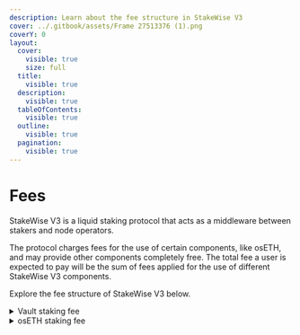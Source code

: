 ```yaml
---
description: Learn about the fee structure in StakeWise V3
cover: ../.gitbook/assets/Frame 27513376 (1).png
coverY: 0
layout:
  cover:
    visible: true
    size: full
  title:
    visible: true
  description:
    visible: true
  tableOfContents:
    visible: true
  outline:
    visible: true
  pagination:
    visible: true
---
```


# Fees

StakeWise V3 is a liquid staking protocol that acts as a middleware between stakers and node operators.&#x20;

The protocol charges fees for the use of certain components, like osETH, and may provide other components completely free. The total fee a user is expected to pay will be the sum of fees applied for the use of different StakeWise V3 components.&#x20;

Explore the fee structure of StakeWise V3 below.&#x20;

<details>

<summary>Vault staking fee</summary>

Every Vault charges stakers its own staking fee, applied to the network rewards earned by the Vault's validators.&#x20;

The fee can range from 0% to 100% of the network rewards. The fee level is set by the Vault creator at the moment of Vault's deployment and cannot be changed after the fact.&#x20;

The fee level for a given Vault can be found in the Details at the bottom of the Vault page (see the "Staking fee" section). &#x20;

The fee is automatically deducted when rewards are distributed, so the amount of network rewards users receive by staking in Vaults is already net of the staking fee.

StakeWise DAO does not charge Vault creators or stakers for the use of Vaults. Instead, Vault infrastructure is provided as a public good.

Stakers must familiarize themselves with the fee set by the Vault in which they plan to stake before depositing the funds.&#x20;

</details>

<details>

<summary>osETH staking fee</summary>

Stakers who mint osETH tokens against their stake in the Vault must pay the osETH staking fee, applied as a percentage of network rewards earned by osETH.&#x20;

StakeWise DAO charges a 5% fee on the rewards accumulated by osETH, and continuously applies the fee to the balance of osETH a user must return to the Vault.&#x20;

The fee is charged in osETH, meaning that the amount of osETH a user must return to the Vault constantly increases proportionately to the size of the fee.

_Example_: a user's minted osETH has accumulated 1 ETH in rewards on their stake. StakeWise will apply a 0.05 ETH fee to the user's osETH balance using the current osETH exchange rate. If the rate is 1.05 ETH/osETH, the user's total balance of minted osETH will increase by 0.05/1.05 = 0.04761904761 osETH.&#x20;

</details>
